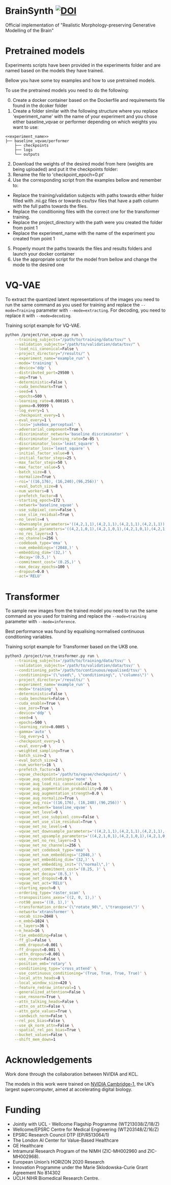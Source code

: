 # BrainSynth [![DOI](https://zenodo.org/badge/706209780.svg)](https://zenodo.org/doi/10.5281/zenodo.10014960)
Official implementation of "Realistic Morphology-preserving Generative Modelling of the Brain"

# Pretrained models

Experiments scripts have been provided in the experiments folder and are named based on the models they have trained.

Bellow you have some toy examples and how to use pretrained models.

To use the pretrained models you need to do the following:

0) Create a docker container based on the Dockerfile and requirements file found in the dcoker folder
1) Create a folder similar with the following structure where you replace 'experiment_name' with the name of your experiment and you chose either baseline_vqvae or performer depending on which weights you want to use:
```
<<experiment_name>>
├── baseline_vqvae/performer
    ├── checkpoints 
    ├── logs
    └── outputs
```
2) Download the weights of the desired model from here (weights are being uploaded) and put it the checkpoints folder:
3) Rename the file to 'checkpoint_epoch=0.pt'
4) Use the corresponding script from the examples bellow and remember to:
* Replace the training/validation subjects with paths towards either folder filled with .nii.gz files or towards csv/tsv files that have a path column with the full paths towards the files.
* Replace the conditioning files with the correct one for the transformer training.
* Replace the project_directory with the path were you created the folder from point 1
* Replace the experiment_name with the name of the experiment you created from point 1
5) Properly mount the paths towards the files and results folders and launch your docker container
6) Use the appropriate script for the model from bellow and change the mode to the desired one

# VQ-VAE

To extract the quantized latent representations of the images you need to run the same command as you used for training and replace the `--mode=Training` parameter with `--mode=extracting`. For decoding, you need to replace it with `--mode=decoding`.

Training script example for VQ-VAE.
```bash
python /project/run_vqvae.py run \
    --training_subjects="/path/to/training/data/tsv/" \
    --validation_subjects="/path/to/validation/data/tsv/" \
    --load_nii_canonical=False \
    --project_directory="/results/" \
    --experiment_name="example_run" \
    --mode='training' \
    --device='ddp' \
    --distributed_port=29500 \
    --amp=True \
    --deterministic=False \
    --cuda_benchmark=True \
    --seed=4 \
    --epochs=500 \
    --learning_rate=0.000165 \
    --gamma=0.99999 \
    --log_every=1 \
    --checkpoint_every=1 \
    --eval_every=1 \
    --loss='jukebox_perceptual' \
    --adversarial_component=True \
    --discriminator_network='baseline_discriminator' \
    --discriminator_learning_rate=5e-05 \
    --discriminator_loss='least_square' \
    --generator_loss='least_square' \
    --initial_factor_value=0 \
    --initial_factor_steps=25 \
    --max_factor_steps=50 \
    --max_factor_value=5 \
    --batch_size=8 \
    --normalize=True \
    --roi='((16,176), (16,240),(96,256))' \
    --eval_batch_size=8 \
    --num_workers=8 \
    --prefetch_factor=8 \
    --starting_epoch=172 \
    --network='baseline_vqvae' \
    --use_subpixel_conv=False \
    --use_slim_residual=True \
    --no_levels=4 \
    --downsample_parameters='((4,2,1,1),(4,2,1,1),(4,2,1,1),(4,2,1,1))' \
    --upsample_parameters='((4,2,1,0,1),(4,2,1,0,1),(4,2,1,0,1),(4,2,1,0,1))' \
    --no_res_layers=3 \
    --no_channels=256 \
    --codebook_type='ema' \
    --num_embeddings='(2048,)' \
    --embedding_dim='(32,)' \
    --decay='(0.5,)' \
    --commitment_cost='(0.25,)' \
    --max_decay_epochs=100 \
    --dropout=0.0 \
    --act='RELU'
```

# Transformer

To sample new images from the trained model you need to run the same command as you used for training and replace the `--mode=training` parameter with `--mode=inference`.

Best performance was found by equalising normalised continuous conditioning variables.

Training script example for Transformer based on the UKB one.
```bash
python3 /project/run_transformer.py run \
    --training_subjects='/path/to/training/data/tsv/' \
    --validation_subjects='/path/to/validation/data/tsv/' \
    --conditioning_path='/path/to/continuous/equalised/tsv/' \
    --conditionings='(\"used\", \"conditioning\", \"columns\")' \
    --project_directory='/results/' \
    --experiment_name='example_run' \
    --mode='training' \
    --deterministic=False \
    --cuda_benchmark=False \
    --cuda_enable=True \
    --use_zero=True \
    --device='ddp' \
    --seed=4 \
    --epochs=500 \
    --learning_rate=0.0005 \
    --gamma='auto' \
    --log_every=1 \
    --checkpoint_every=1 \
    --eval_every=0 \
    --weighted_sampling=True \
    --batch_size=2 \
    --eval_batch_size=2 \
    --num_workers=16 \
    --prefetch_factor=16 \
    --vqvae_checkpoint='/path/to/vqvae/checkpoint/' \
    --vqvae_aug_conditionings='none' \
    --vqvae_aug_load_nii_canonical=False \
    --vqvae_aug_augmentation_probability=0.00 \
    --vqvae_aug_augmentation_strength=0.0 \
    --vqvae_aug_normalize=True \
    --vqvae_aug_roi='((16,176), (16,240),(96,256))' \
    --vqvae_network='baseline_vqvae' \
    --vqvae_net_level=0 \
    --vqvae_net_use_subpixel_conv=False \
    --vqvae_net_use_slim_residual=True \
    --vqvae_net_no_levels=4 \
    --vqvae_net_downsample_parameters='((4,2,1,1),(4,2,1,1),(4,2,1,1),(4,2,1,1))' \
    --vqvae_net_upsample_parameters='((4,2,1,0,1),(4,2,1,0,1),(4,2,1,0,1),(4,2,1,0,1))' \
    --vqvae_net_no_res_layers=3 \
    --vqvae_net_no_channels=256 \
    --vqvae_net_codebook_type='ema' \
    --vqvae_net_num_embeddings='(2048,)' \
    --vqvae_net_embedding_dim='(32,)' \
    --vqvae_net_embedding_init='(\"normal\",)' \
    --vqvae_net_commitment_cost='(0.25, )' \
    --vqvae_net_decay='(0.5,)' \
    --vqvae_net_dropout=0.0 \
    --vqvae_net_act='RELU'\
    --starting_epoch=0 \
    --ordering_type='raster_scan' \
    --transpositions_axes='((2, 0, 1),)' \
    --rot90_axes='((0, 1),)' \
    --transformation_order='(\"rotate_90\", \"transpose\")' \
    --network='xtransformer' \
    --vocab_size=2048 \
    --n_embd=1024 \
    --n_layers=36 \
    --n_head=16 \
    --tie_embedding=False \
    --ff_glu=False \
    --emb_dropout=0.001 \
    --ff_dropout=0.001 \
    --attn_dropout=0.001 \
    --use_rezero=False \
    --position_emb='rotary' \
    --conditioning_type='cross_attend' \
    --use_continuous_conditioning='(True, True, True, True)' \
    --local_attn_heads=8 \
    --local_window_size=420 \
    --feature_redraw_interval=1 \
    --generalized_attention=False \
    --use_rmsnorm=True \
    --attn_talking_heads=False \
    --attn_on_attn=False \
    --attn_gate_values=True \
    --sandwich_norm=False \
    --rel_pos_bias=False \
    --use_qk_norm_attn=False \
    --spatial_rel_pos_bias=True \
    --bucket_values=False \
    --shift_mem_down=1
```

# Acknowledgements

Work done through the collaboration between NVIDIA and KCL.

The models in this work were trained on [NVIDIA Cambridge-1](https://www.nvidia.com/en-us/industries/healthcare-life-sciences/cambridge-1/), the UK’s largest supercomputer, aimed at accelerating digital biology.

# Funding
- Jointly with UCL - Wellcome Flagship Programme (WT213038/Z/18/Z)
- Wellcome/EPSRC Centre for Medical Engineering (WT203148/Z/16/Z)
- EPSRC Research Council DTP (EP/R513064/1)
- The London AI Center for Value-Based Healthcare
- GE Healthcare
- Intramural Research Program of the NIMH (ZIC-MH002960 and ZIC-MH002968).
- European Union’s HORIZON 2020 Research 
- Innovation Programme under the Marie Sklodowska-Curie Grant Agreement No 814302
- UCLH NIHR Biomedical Research Centre.